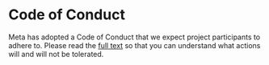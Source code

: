 # Code of Conduct

Meta has adopted a Code of Conduct that we expect project participants to adhere to.
Please read the [full text](https://opensource.fb.com/code-of-conduct/) so that you can understand what actions will and will not be tolerated.